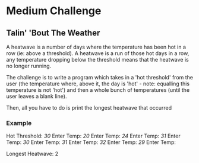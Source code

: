 Medium Challenge
================

## Talin' 'Bout The Weather ##

A heatwave is a number of days where the temperature has been hot in a row (ie: above a threshold). A heatwave is a run of those hot days in a row, any temperature dropping below the threshold means that the heatwave is no longer running.

The challenge is to write a program which takes in a 'hot threshold' from the user (the temperature where, above it, the day is 'hot' - note: equalling this temperature is not 'hot') and then a whole bunch of temperatures (until the user leaves a blank line).

Then, all you have to do is print the longest heatwave that occurred

### Example ###

   Hot Threshold: _30_
   Enter Temp: _20_
   Enter Temp: _24_
   Enter Temp: _31_
   Enter Temp: _30_
   Enter Temp: _31_
   Enter Temp: _32_
   Enter Temp: _29_
   Enter Temp: 

   Longest Heatwave: 2

